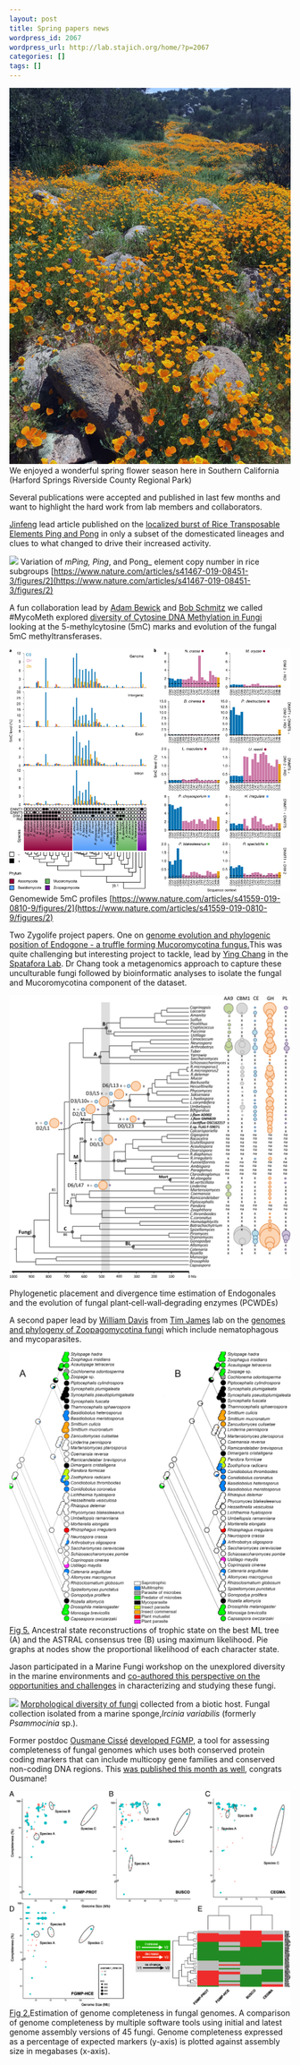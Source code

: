 ```yaml
---
layout: post
title: Spring papers news
wordpress_id: 2067
wordpress_url: http://lab.stajich.org/home/?p=2067
categories: []
tags: []
---
```

![](/images/wp_upload/2019/04/IMG_0653_smaller.jpg) We enjoyed a wonderful spring flower season here in Southern California <br />(Harford Springs Riverside County Regional Park)

Several publications were accepted and published in last few months and want to highlight the hard work from lab members and collaborators.

[Jinfeng](http://lab.stajich.org/home/people/jinfeng-chen/) lead article published on the [localized burst of Rice Transposable Elements Ping and Pong](https://www.nature.com/articles/s41467-019-08451-3) in only a subset of the domesticated lineages and clues to what changed to drive their increased activity.

![](https://media.springernature.com/lw900/springer-static/image/art%3A10.1038%2Fs41467-019-08451-3/MediaObjects/41467_2019_8451_Fig2_HTML.png) Variation of _mPing, Ping_, and Pong_ element copy number in rice subgroups [https://www.nature.com/articles/s41467-019-08451-3/figures/2](https://www.nature.com/articles/s41467-019-08451-3/figures/2)

A fun collaboration lead by [Adam Bewick](https://twitter.com/bewickaj) and [Bob Schmitz](http://schmitzlab.genetics.uga.edu/) we called #MycoMeth explored [diversity of Cytosine DNA Methylation in Fungi](https://www.nature.com/articles/s41559-019-0810-9) looking at the 5-methylcytosine (5mC) marks and evolution of the fungal 5mC methyltransferases.

![](/images/wp_upload/2019/04/41559_2019_810_Fig2_HTML.png)
Genomewide 5mC profiles [https://www.nature.com/articles/s41559-019-0810-9/figures/2](https://www.nature.com/articles/s41559-019-0810-9/figures/2)

Two Zygolife project papers. One on [genome evolution and phylogenic position of Endogone - a truffle forming Mucoromycotina fungus.](https://nph.onlinelibrary.wiley.com/doi/full/10.1111/nph.15613)This was quite challenging but interesting project to tackle, lead by [Ying Chang](https://joeyspataforalab.weebly.com/lab-members.html) in the [Spatafora Lab](https://joeyspataforalab.weebly.com/). Dr Chang took a metagenomics approach to capture these unculturable fungi followed by bioinformatic analyses to isolate the fungal and Mucoromycotina component of the dataset.

![](/images/wp_upload/2019/04/nph15613-fig-0003-m.jpg)<figcaption>Phylogenetic placement and divergence time estimation of Endogonales and the evolution of fungal plant‐cell‐wall‐degrading enzymes (PCWDEs)

A second paper lead by [William Davis](http://umich.edu/~mycology/people.html) from [Tim James](http://umich.edu/~mycology/) lab on the [genomes and phylogeny of Zoopagomycotina fungi](https://doi.org/10.1016/j.ympev.2019.01.006) which include nematophagous and mycoparasites.

![](/images/wp_upload/2019/04/1-s2.0-S105579031830558X-gr5_lrg.jpg) [Fig 5.](https://www.sciencedirect.com/science/article/pii/S105579031830558X#f0025) Ancestral state reconstructions of trophic state on the best ML tree (A) and the ASTRAL consensus tree (B) using maximum likelihood. Pie graphs at nodes show the proportional likelihood of each character state.

Jason participated in a Marine Fungi workshop on the unexplored diversity in the marine environments and [co-authored this perspective on the opportunities and challenges](https://mbio.asm.org/content/10/2/e01189-18) in characterizing and studying these fungi.

![](https://mbio.asm.org/content/mbio/10/2/e01189-18/F1.large.jpg) [Morphological diversity of fungi](https://mbio.asm.org/content/10/2/e01189-18/figures-only) collected from a biotic host. Fungal collection isolated from a marine sponge,_Ircinia variabilis_ (formerly _Psammocinia_ sp.).

Former postdoc [Ousmane Cissé](https://scholar.google.com/citations?user=sjUY-OYAAAAJ&hl=en) [developed FGMP,](https://github.com/stajichlab/FGMP) a tool for assessing completeness of fungal genomes which uses both conserved protein coding markers that can include multicopy gene families and conserved non-coding DNA regions.  This [was published this month as well](https://bmcbioinformatics.biomedcentral.com/articles/10.1186/s12859-019-2782-9), congrats Ousmane!

![](/images/wp_upload/2019/04/12859_2019_2782_Fig2_HTML.png) [Fig 2.](https://bmcbioinformatics.biomedcentral.com/articles/10.1186/s12859-019-2782-9#Fig2)Estimation of genome completeness in fungal genomes. A comparison of genome completeness by multiple software tools using initial and latest genome assembly versions of 45 fungi. Genome completeness expressed as a percentage of expected markers (y-axis) is plotted against assembly size in megabases (x-axis).
